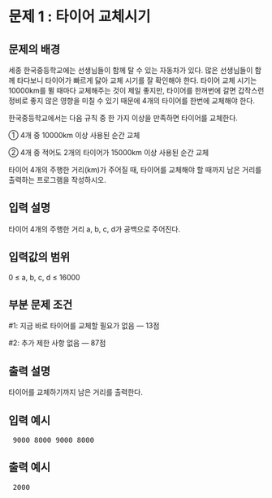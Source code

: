 # 문제 1 : 타이어 교체시기

## 문제의 배경

세종 한국중등학교에는 선생님들이 함께 탈 수 있는 자동차가 있다. 많은 선생님들이 함께 타다보니 타이어가 빠르게 닳아 교체 시기를 잘 확인해야 한다. 타이어 교체 시기는 10000km를 뛸 때마다 교체해주는 것이 제일 좋지만, 타이어를 한꺼번에 갈면 갑작스런 정비로 좋지 않은 영향을 미칠 수 있기 때문에 4개의 타이어를 한번에 교체해야 한다.

한국중등학교에서는 다음 규칙 중 한 가지 이상을 만족하면 타이어를 교체한다.

① 4개 중 10000km 이상 사용된 순간 교체

② 4개 중 적어도 2개의 타이어가 15000km 이상 사용된 순간 교체

타이어 4개의 주행한 거리(km)가 주어질 때, 타이어를 교체해야 할 때까지 남은 거리를 출력하는 프로그램을 작성하시오.

## 입력 설명
타이어 4개의 주행한 거리 a, b, c, d가 공백으로 주어진다.

## 입력값의 범위
0 ≤ a, b, c, d ≤ 16000

## 부분 문제 조건
#1: 지금 바로 타이어를 교체할 필요가 없음 — 13점

#2: 추가 제한 사항 없음 — 87점

## 출력 설명
타이어를 교체하기까지 남은 거리를 출력한다.

## 입력 예시
<pre> 9000 8000 9000 8000 </pre>

## 출력 예시
<pre> 2000 </pre>